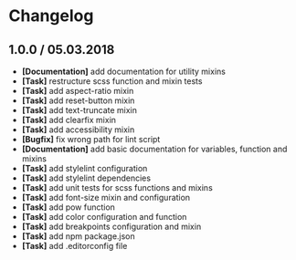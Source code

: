 # Changelog

## 1.0.0 / 05.03.2018

* **[Documentation]** add documentation for utility mixins
* **[Task]** restructure scss function and mixin tests
* **[Task]** add aspect-ratio mixin
* **[Task]** add reset-button mixin
* **[Task]** add text-truncate mixin
* **[Task]** add clearfix mixin
* **[Task]** add accessibility mixin
* **[Bugfix]** fix wrong path for lint script
* **[Documentation]** add basic documentation for variables, function and mixins
* **[Task]** add stylelint configuration
* **[Task]** add stylelint dependencies
* **[Task]** add unit tests for scss functions and mixins
* **[Task]** add font-size mixin and configuration
* **[Task]** add pow function
* **[Task]** add color configuration and function
* **[Task]** add breakpoints configuration and mixin
* **[Task]** add npm package.json
* **[Task]** add .editorconfig file
